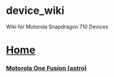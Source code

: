 # device_wiki
Wiki for Motorola Snapdragon 710 Devices
# [Home](https://github.com/sdm710-motorola/device_wiki/wiki)
### [Motorola One Fusion (astro)](https://github.com/sdm710-motorola/device_wiki/wiki/Motorola-One-Fusion-xt1025-(astro))
